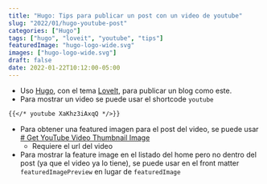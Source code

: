 ```yaml
---
title: "Hugo: Tips para publicar un post con un video de youtube"
slug: "2022/01/hugo-youtube-post"
categories: ["Hugo"]
tags: ["hugo", "loveit", "youtube", "tips"]
featuredImage: "hugo-logo-wide.svg"
images: ["hugo-logo-wide.svg"]
draft: false
date: 2022-01-22T10:12:00-05:00
---
```


- Uso [Hugo](https://gohugo.io/), con el tema [LoveIt](https://hugoloveit.com/), para publicar un blog como este.
- Para mostrar un video se puede usar el shortcode `youtube`
```markdown
{{</* youtube XaKhz3iAxqQ */>}}
```
- Para obtener una featured imagen para el post del video, se puede usar [# Get YouTube Video Thumbnail Image](http://www.get-youtube-thumbnail.com/)
	- Requiere el url del video
- Para mostrar la feature image en el listado del home pero no dentro del post (ya que el video ya lo tiene), se puede usar en el front matter `featuredImagePreview` en lugar de `featuredImage`
